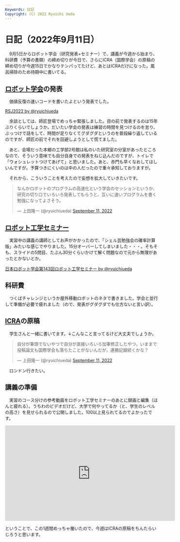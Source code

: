 ```yaml
---
Keywords: 日記
Copyright: (C) 2022 Ryuichi Ueda
---
```


# 日記（2022年9月11日）

　9月5日からロボット学会（研究発表+セミナー）で、講義が今週から始まり、科研費（予算の書類）の締め切りが今日で、さらにICRA（国際学会）の原稿の締め切りが今週15日でかなりテンパってたけど、あとはICRAだけになった。風呂掃除のため待期中に書いてる。

## [ロボット学会](https://ac.rsj-web.org/2022/)の発表

　価値反復の速いコードを書いたよという発表でした。

<script async class="docswell-embed" src="https://www.docswell.com/assets/libs/docswell-embed/docswell-embed.min.js" data-src="https://www.docswell.com/slide/KMPR6K/embed" data-aspect="0.5625"></script><div class="docswell-link"><a href="https://www.docswell.com/s/ryuichiueda/KMPR6K-2022-09-06-rsj">RSJ2022 by @ryuichiueda</a></div>

　余談としては、師匠登場でめっちゃ緊張しました。目の前で発表するのは15年ぶりくらいでしょうか。だいたい学会の発表は練習の時間を見つけるのを怠り、ぶっつけで話をして、時間が足りなくてグダグダというのを普段繰り返しているのですが、師匠の前でそれを回避しようとして慌てました。

　あと、会場だった本郷の工学部2号館は私のいた研究室の分室があったところなので、そういう意味でも自分自身での発表をねじ込んだのですが、トイレで「ウォシュレットつけてあげて」と思いました。あと、赤門も早くなおしてほしいんですが。予算つきにくいのは中の人だったので重々承知しておりますが。

　それから、こういうことを考えたので妄想を拡大していきたいです。

<blockquote class="twitter-tweet" data-partner="tweetdeck"><p lang="ja" dir="ltr">なんかロボットのプログラムの高速化という学会のセッションというか、研究の切り口でいろいろ発表してもらうと、互いに速いプログラムを書く勉強になってよさそう。</p>&mdash; 上田隆一 (@ryuichiueda) <a href="https://twitter.com/ryuichiueda/status/1568936352288485376?ref_src=twsrc%5Etfw">September 11, 2022</a></blockquote>
<script async src="https://platform.twitter.com/widgets.js" charset="utf-8"></script>

## [ロボット工学セミナー](https://www.rsj.or.jp/event/seminar/news/2022/S142.html)

　実習中の講義の講師としてお声がかかったので、「シェル芸勉強会の確率計算版」みたいな感じでやりました。15分オーバーしてしまいました・・・。そもそも、スライドの5問目、たぶん30分くらいかけて解く問題なので元から無理があったとかないとか。

<script async class="docswell-embed" src="https://www.docswell.com/assets/libs/docswell-embed/docswell-embed.min.js" data-src="https://www.docswell.com/slide/ZRPRWK/embed" data-aspect="0.5625"></script><div class="docswell-link"><a href="https://www.docswell.com/s/ryuichiueda/ZRPRWK-2022-09-10-robosemi-143">日本ロボット学会第143回ロボット工学セミナー by @ryuichiueda</a></div>


## 科研費

　つくばチャレンジというか屋外移動ロボットのネタで書きました。学会と並行して準備が必要で疲れました（ので、発表がグダグダでも仕方ないと言い訳）。

## [ICRA](https://www.icra2023.org/)の原稿

　学生さんと一緒に書いてます。↓こんなこと言ってるけど大丈夫でしょうか。

<blockquote class="twitter-tweet"><p lang="ja" dir="ltr">自分が筆頭でないやつで自分が直接いろいろ加筆修正したやつ，いままで投稿論文も国際学会も落ちたことがないんだが，連勝記録続くかな？</p>&mdash; 上田隆一 (@ryuichiueda) <a href="https://twitter.com/ryuichiueda/status/1568792806512279552?ref_src=twsrc%5Etfw">September 11, 2022</a></blockquote> <script async src="https://platform.twitter.com/widgets.js" charset="utf-8"></script>

　ロンドン行きたい。

## 講義の準備

　実習のコース分けの参考動画をロボット工学セミナーのあとに録画と編集（ほんと疲れる）。うちわのビデオだけど、大学で何やってるか（と、学生のレベルの高さ）を見せられるので公開しました。100以上見られてるのでよかったです。

<iframe width="560" height="315" src="https://www.youtube.com/embed/QuZAFST2zYs" title="YouTube video player" frameborder="0" allow="accelerometer; autoplay; clipboard-write; encrypted-media; gyroscope; picture-in-picture" allowfullscreen></iframe>

ということで、この1週間めっちゃ働いたので、今週はICRAの原稿をちんたらいじろうと思います。
